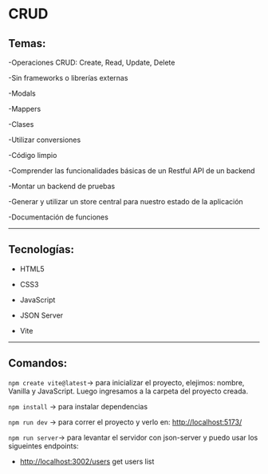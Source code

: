 # CRUD

## Temas:

-Operaciones CRUD: Create, Read, Update, Delete

-Sin frameworks o librerías externas

-Modals

-Mappers

-Clases

-Utilizar conversiones

-Código limpio

-Comprender las funcionalidades básicas de un Restful API de un backend

-Montar un backend de pruebas

-Generar y utilizar un store central para nuestro estado de la aplicación

-Documentación de funciones

---

## Tecnologías:

- HTML5

- CSS3

- JavaScript

- JSON Server

- Vite

---

## Comandos:

`npm create vite@latest`-> para inicializar el proyecto, elejimos: nombre, Vanilla y JavaScript. Luego ingresamos a la carpeta del proyecto creada.

`npm install` -> para instalar dependencias

`npm run dev` -> para correr el proyecto y verlo en: [http://localhost:5173/](http://localhost:5173/)

`npm run server`-> para levantar el servidor con json-server y puedo usar los sigueintes endpoints:

- [http://localhost:3002/users](http://localhost:3002/users) get users list